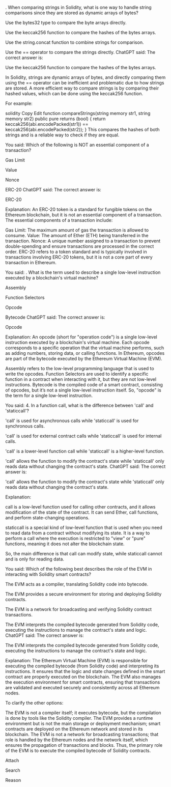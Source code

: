 
. When comparing strings in Solidity, what is one way to handle string comparisons since they are stored as dynamic arrays of bytes?


Use the bytes32 type to compare the byte arrays directly.


Use the keccak256 function to compare the hashes of the bytes arrays.


Use the string.concat function to combine strings for comparison.


Use the == operator to compare the strings directly.
ChatGPT said:
The correct answer is:

Use the keccak256 function to compare the hashes of the bytes arrays.

In Solidity, strings are dynamic arrays of bytes, and directly comparing them using the == operator can be inefficient and problematic due to how strings are stored. A more efficient way to compare strings is by comparing their hashed values, which can be done using the keccak256 function.

For example:

solidity
Copy
Edit
function compareStrings(string memory str1, string memory str2) public pure returns (bool) {
    return keccak256(abi.encodePacked(str1)) == keccak256(abi.encodePacked(str2));
}
This compares the hashes of both strings and is a reliable way to check if they are equal.



You said:
 Which of the following is NOT an essential component of a transaction?


Gas Limit


Value


Nonce


ERC-20
ChatGPT said:
The correct answer is:

ERC-20

Explanation: An ERC-20 token is a standard for fungible tokens on the Ethereum blockchain, but it is not an essential component of a transaction. The essential components of a transaction include:

Gas Limit: The maximum amount of gas the transaction is allowed to consume.
Value: The amount of Ether (ETH) being transferred in the transaction.
Nonce: A unique number assigned to a transaction to prevent double-spending and ensure transactions are processed in the correct order.
ERC-20 refers to a token standard and is typically involved in transactions involving ERC-20 tokens, but it is not a core part of every transaction in Ethereum.



You said:
. What is the term used to describe a single low-level instruction executed by a blockchain's virtual machine?


Assembly


Function Selectors


Opcode


Bytecode
ChatGPT said:
The correct answer is:

Opcode

Explanation: An opcode (short for "operation code") is a single low-level instruction executed by a blockchain's virtual machine. Each opcode corresponds to a specific operation that the virtual machine performs, such as adding numbers, storing data, or calling functions. In Ethereum, opcodes are part of the bytecode executed by the Ethereum Virtual Machine (EVM).

Assembly refers to the low-level programming language that is used to write the opcodes.
Function Selectors are used to identify a specific function in a contract when interacting with it, but they are not low-level instructions.
Bytecode is the compiled code of a smart contract, consisting of opcodes, but it’s not a single low-level instruction itself.
So, "opcode" is the term for a single low-level instruction.



You said:
4. In a function call, what is the difference between 'call' and 'staticcall'?


'call' is used for asynchronous calls while 'staticcall' is used for synchronous calls.


'call' is used for external contract calls while 'staticcall' is used for internal calls.


'call' is a lower-level function call while 'staticcall' is a higher-level function.


'call' allows the function to modify the contract's state while 'staticcall' only reads data without changing the contract's state.
ChatGPT said:
The correct answer is:

'call' allows the function to modify the contract's state while 'staticcall' only reads data without changing the contract's state.

Explanation:

call is a low-level function used for calling other contracts, and it allows modification of the state of the contract. It can send Ether, call functions, and perform state-changing operations.

staticcall is a special kind of low-level function that is used when you need to read data from a contract without modifying its state. It is a way to perform a call where the execution is restricted to "view" or "pure" functions, meaning it does not alter the blockchain state.

So, the main difference is that call can modify state, while staticcall cannot and is only for reading data.



You said:
 Which of the following best describes the role of the EVM in interacting with Solidity smart contracts?


The EVM acts as a compiler, translating Solidity code into bytecode.


The EVM provides a secure environment for storing and deploying Solidity contracts.


The EVM is a network for broadcasting and verifying Solidity contract transactions.


The EVM interprets the compiled bytecode generated from Solidity code, executing the instructions to manage the contract's state and logic.
ChatGPT said:
The correct answer is:

The EVM interprets the compiled bytecode generated from Solidity code, executing the instructions to manage the contract's state and logic.

Explanation: The Ethereum Virtual Machine (EVM) is responsible for executing the compiled bytecode (from Solidity code) and interpreting its instructions. It ensures that the logic and state changes defined in the smart contract are properly executed on the blockchain. The EVM also manages the execution environment for smart contracts, ensuring that transactions are validated and executed securely and consistently across all Ethereum nodes.

To clarify the other options:

The EVM is not a compiler itself; it executes bytecode, but the compilation is done by tools like the Solidity compiler.
The EVM provides a runtime environment but is not the main storage or deployment mechanism; smart contracts are deployed on the Ethereum network and stored in its blockchain.
The EVM is not a network for broadcasting transactions; that role is handled by the Ethereum nodes and the network itself, which ensures the propagation of transactions and blocks.
Thus, the primary role of the EVM is to execute the compiled bytecode of Solidity contracts.





Attach

Search

Reason

